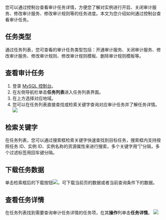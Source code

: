 ﻿您可以通过控制台查看审计任务详情，方便您了解对实例进行开启、关闭审计服务、修改审计服务、修改审计规则等的任务进度。本文为您介绍如何通过控制台查看审计任务。

## 任务类型
通过任务列表，您可查看的审计任务类型包括：开通审计服务、关闭审计服务、修改审计服务、修改审计规则、修改审计规则模板、删除审计规则模板等。

## 查看审计任务
1. 登录 [MySQL 控制台](https://console.cloud.tencent.com/dls/mysql)。
2. 在左侧导航栏单击**任务列表**进入任务列表界面。
3. 在上方选择对应地域。
4. 您可以在任务列表直接查找或检索关键字查询对应审计任务并了解任务详情。
![](https://qcloudimg.tencent-cloud.cn/raw/4ac32481a8f8d3021ded5b0f7f5f26f3.png)

## 检索关键字
在任务列表，您可以通过搜索框检索关键字快速查找到目标任务，搜索框内支持按照任务 ID、实例 ID、实例名称的资源属性来进行搜索，多个关键字用“|”分隔，多个过滤标签用回车键分隔。

## 下载任务数据
单击检索框后的下载按钮![](https://qcloudimg.tencent-cloud.cn/raw/7affda969ba00ed0ab3b20e037aaf7be.png)，可下载当前页的数据或者当前查询条件下的数据。

## 查看任务详情
在任务列表找到需要查询审计任务详情的任务项，在其**操作**列单击**任务详情**。
![](https://qcloudimg.tencent-cloud.cn/raw/d0cd87e47fa2590296f9334ec214f389.png)



